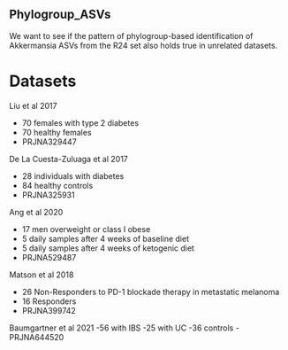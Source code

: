 ## Phylogroup_ASVs

We want to see if the pattern of phylogroup-based identification of Akkermansia ASVs from the R24 set also holds true in unrelated datasets.

# Datasets
Liu et al 2017
- 70 females with type 2 diabetes
- 70 healthy females
- PRJNA329447

De La Cuesta-Zuluaga et al 2017
- 28 individuals with diabetes
- 84 healthy controls
- PRJNA325931

Ang et al 2020
- 17 men overweight or class I obese
- 5 daily samples after 4 weeks of baseline diet
- 5 daily samples after 4 weeks of ketogenic diet
- PRJNA529487

Matson et al 2018
- 26 Non-Responders to PD-1 blockade therapy in metastatic melanoma
- 16 Responders
- PRJNA399742

Baumgartner et al 2021
-56 with IBS
-25 with UC
-36 controls
-PRJNA644520
